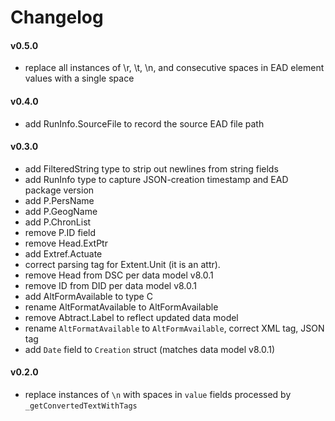 # Changelog

#### v0.5.0
  - replace all instances of \r, \t, \n, and consecutive spaces in
    EAD element values with a single space

#### v0.4.0
  - add RunInfo.SourceFile to record the source EAD file path

#### v0.3.0
  - add FilteredString type to strip out newlines from string fields
  - add RunInfo type to capture JSON-creation timestamp and EAD package version
  - add P.PersName
  - add P.GeogName
  - add P.ChronList
  - remove P.ID field
  - remove Head.ExtPtr
  - add Extref.Actuate
  - correct parsing tag for Extent.Unit (it is an attr).
  - remove Head from DSC per data model v8.0.1
  - remove ID   from DID per data model v8.0.1
  - add AltFormAvailable to type C
  - rename AltFormatAvailable to AltFormAvailable
  - remove Abtract.Label to reflect updated data model
  - rename `AltFormatAvailable` to `AltFormAvailable`, correct XML tag, JSON tag
  - add `Date` field to `Creation` struct (matches data model v8.0.1)

#### v0.2.0
  - replace instances of `\n` with spaces in `value` fields processed by `_getConvertedTextWithTags`
  
